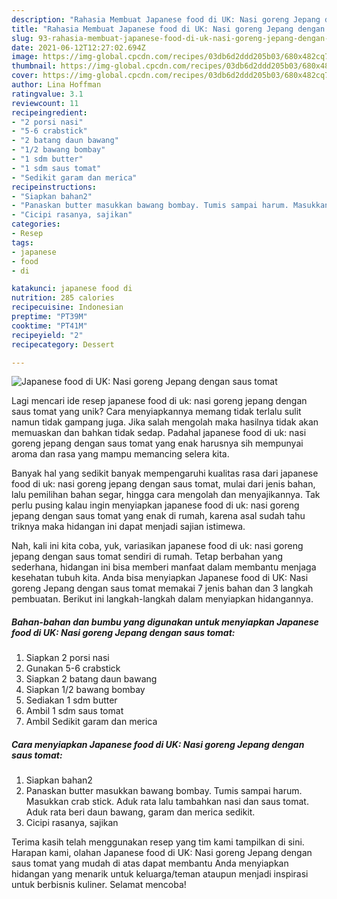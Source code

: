 ```yaml
---
description: "Rahasia Membuat Japanese food di UK: Nasi goreng Jepang dengan saus tomat Anti Gagal"
title: "Rahasia Membuat Japanese food di UK: Nasi goreng Jepang dengan saus tomat Anti Gagal"
slug: 93-rahasia-membuat-japanese-food-di-uk-nasi-goreng-jepang-dengan-saus-tomat-anti-gagal
date: 2021-06-12T12:27:02.694Z
image: https://img-global.cpcdn.com/recipes/03db6d2ddd205b03/680x482cq70/japanese-food-di-uk-nasi-goreng-jepang-dengan-saus-tomat-foto-resep-utama.jpg
thumbnail: https://img-global.cpcdn.com/recipes/03db6d2ddd205b03/680x482cq70/japanese-food-di-uk-nasi-goreng-jepang-dengan-saus-tomat-foto-resep-utama.jpg
cover: https://img-global.cpcdn.com/recipes/03db6d2ddd205b03/680x482cq70/japanese-food-di-uk-nasi-goreng-jepang-dengan-saus-tomat-foto-resep-utama.jpg
author: Lina Hoffman
ratingvalue: 3.1
reviewcount: 11
recipeingredient:
- "2 porsi nasi"
- "5-6 crabstick"
- "2 batang daun bawang"
- "1/2 bawang bombay"
- "1 sdm butter"
- "1 sdm saus tomat"
- "Sedikit garam dan merica"
recipeinstructions:
- "Siapkan bahan2"
- "Panaskan butter masukkan bawang bombay. Tumis sampai harum. Masukkan crab stick. Aduk rata lalu tambahkan nasi dan saus tomat. Aduk rata beri daun bawang, garam dan merica sedikit."
- "Cicipi rasanya, sajikan"
categories:
- Resep
tags:
- japanese
- food
- di

katakunci: japanese food di 
nutrition: 285 calories
recipecuisine: Indonesian
preptime: "PT39M"
cooktime: "PT41M"
recipeyield: "2"
recipecategory: Dessert

---
```



![Japanese food di UK: Nasi goreng Jepang dengan saus tomat](https://img-global.cpcdn.com/recipes/03db6d2ddd205b03/680x482cq70/japanese-food-di-uk-nasi-goreng-jepang-dengan-saus-tomat-foto-resep-utama.jpg)

Lagi mencari ide resep japanese food di uk: nasi goreng jepang dengan saus tomat yang unik? Cara menyiapkannya memang tidak terlalu sulit namun tidak gampang juga. Jika salah mengolah maka hasilnya tidak akan memuaskan dan bahkan tidak sedap. Padahal japanese food di uk: nasi goreng jepang dengan saus tomat yang enak harusnya sih mempunyai aroma dan rasa yang mampu memancing selera kita.

Banyak hal yang sedikit banyak mempengaruhi kualitas rasa dari japanese food di uk: nasi goreng jepang dengan saus tomat, mulai dari jenis bahan, lalu pemilihan bahan segar, hingga cara mengolah dan menyajikannya. Tak perlu pusing kalau ingin menyiapkan japanese food di uk: nasi goreng jepang dengan saus tomat yang enak di rumah, karena asal sudah tahu triknya maka hidangan ini dapat menjadi sajian istimewa.




Nah, kali ini kita coba, yuk, variasikan japanese food di uk: nasi goreng jepang dengan saus tomat sendiri di rumah. Tetap berbahan yang sederhana, hidangan ini bisa memberi manfaat dalam membantu menjaga kesehatan tubuh kita. Anda bisa menyiapkan Japanese food di UK: Nasi goreng Jepang dengan saus tomat memakai 7 jenis bahan dan 3 langkah pembuatan. Berikut ini langkah-langkah dalam menyiapkan hidangannya.

<!--inarticleads1-->

##### Bahan-bahan dan bumbu yang digunakan untuk menyiapkan Japanese food di UK: Nasi goreng Jepang dengan saus tomat:

1. Siapkan 2 porsi nasi
1. Gunakan 5-6 crabstick
1. Siapkan 2 batang daun bawang
1. Siapkan 1/2 bawang bombay
1. Sediakan 1 sdm butter
1. Ambil 1 sdm saus tomat
1. Ambil Sedikit garam dan merica




<!--inarticleads2-->

##### Cara menyiapkan Japanese food di UK: Nasi goreng Jepang dengan saus tomat:

1. Siapkan bahan2
1. Panaskan butter masukkan bawang bombay. Tumis sampai harum. Masukkan crab stick. Aduk rata lalu tambahkan nasi dan saus tomat. Aduk rata beri daun bawang, garam dan merica sedikit.
1. Cicipi rasanya, sajikan




Terima kasih telah menggunakan resep yang tim kami tampilkan di sini. Harapan kami, olahan Japanese food di UK: Nasi goreng Jepang dengan saus tomat yang mudah di atas dapat membantu Anda menyiapkan hidangan yang menarik untuk keluarga/teman ataupun menjadi inspirasi untuk berbisnis kuliner. Selamat mencoba!
